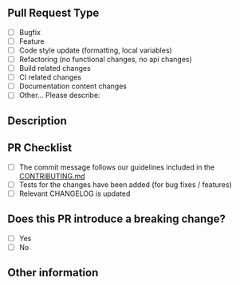 <!--
    Thank you for proposing this Pull Request. We ask you first to follow this template to include the information needed for a more comprehensible review.
-->

## Pull Request Type
<!-- What kind of change does this PR introduce? Please check the one that applies to this PR using "x".  -->

- [ ] Bugfix
- [ ] Feature
- [ ] Code style update (formatting, local variables)
- [ ] Refactoring (no functional changes, no api changes)
- [ ] Build related changes
- [ ] CI related changes
- [ ] Documentation content changes
- [ ] Other... Please describe:

## Description

<!-- 
    Please include here a description of the Pull Request: what you are modifying, why you are proposing it, why is important..
    Feel free to link a relevant issue that might be affected by your updates.
-->

## PR Checklist

<!-- TODO: Include update for the CONTRIBUTING file up-to-date regarding information about the commit -->
- [ ] The commit message follows our guidelines included in the [CONTRIBUTING.md](../CONTRIBUTING.md#how-to-submit-a-pr)
- [ ] Tests for the changes have been added (for bug fixes / features)
- [ ] Relevant CHANGELOG is updated

## Does this PR introduce a breaking change?

- [ ] Yes
- [ ] No

<!-- If this PR contains a breaking change, please describe the impact and migration path for existing applications below. -->

## Other information

<!-- Use this space to include more information about your pull request. If you don't need to add anything, feel free to remove this section. -->
